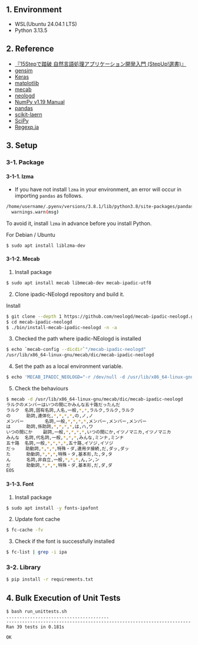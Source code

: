 ## 1. Environment

- WSL(Ubuntu 24.04.1 LTS)
- Python 3.13.5

## 2. Reference

- [『15Stepで踏破 自然言語処理アプリケーション開発入門 (StepUp!選書)』](https://bookmeter.com/books/14438482)
- [gensim](https://radimrehurek.com/gensim/auto_examples/index.html)
- [Keras](https://keras.io/guides/)
- [matplotlib](https://matplotlib.org/)
- [mecab](https://taku910.github.io/mecab/)
- [neologd](https://github.com/neologd/mecab-ipadic-neologd)
- [NumPy v1.19 Manual](https://numpy.org/doc/stable/)
- [pandas](https://pandas.pydata.org/docs/)
- [scikit-laern](https://scikit-learn.org/stable/user_guide.html)
- [SciPy](https://www.scipy.org/docs.html)
- [Regexp.ja](https://github.com/neologd/mecab-ipadic-neologd/wiki/Regexp.ja)

## 3. Setup

### 3-1. Package

#### 3-1-1. lzma

- If you have not install `lzma` in your environment, an error will occur in importing `pandas` as follows.

```bash
/home/username/.pyenv/versions/3.8.1/lib/python3.8/site-packages/pandas/compat/__init__.py:117: UserWarning: Could not import the lzma module. Your installed Python is incomplete. Attempting to use lzma compression will result in a RuntimeError.
  warnings.warn(msg)
  ```
To avoid it, install `lzma` in advance before you install Python.

For Debian / Ubuntu

```bash
$ sudo apt install liblzma-dev
```

#### 3-1-2. Mecab

1. Install package

```bash
$ sudo apt install mecab libmecab-dev mecab-ipadic-utf8
```

2. Clone ipadic-NEologd repository and build it.

Install
```bash
$ git clone --depth 1 https://github.com/neologd/mecab-ipadic-neologd.git
$ cd mecab-ipadic-neologd
$ ./bin/install-mecab-ipadic-neologd -n -a
```

3. Checked the path where ipadic-NEologd is installed

```bash
$ echo `mecab-config --dicdir`"/mecab-ipadic-neologd"
/usr/lib/x86_64-linux-gnu/mecab/dic/mecab-ipadic-neologd
```

4. Set the path as a local environment variable.

```bash
$ echo 'MECAB_IPADIC_NEOLOGD="-r /dev/null -d /usr/lib/x86_64-linux-gnu/mecab/dic/mecab-ipadic-neologd"' >> ~/.bash_profile
```

5. Check the behaviours

```bash
$ mecab -d /usr/lib/x86_64-linux-gnu/mecab/dic/mecab-ipadic-neologd
ラルクのメンバーはいつの間にかみんな五十路だったんだ
ラルク  名詞,固有名詞,人名,一般,*,*,ラルク,ラルク,ラルク
の      助詞,連体化,*,*,*,*,の,ノ,ノ
メンバー        名詞,一般,*,*,*,*,メンバー,メンバー,メンバー
は      助詞,係助詞,*,*,*,*,は,ハ,ワ
いつの間にか    副詞,一般,*,*,*,*,いつの間にか,イツノマニカ,イツノマニカ
みんな  名詞,代名詞,一般,*,*,*,みんな,ミンナ,ミンナ
五十路  名詞,一般,*,*,*,*,五十路,イソジ,イソジ
だっ    助動詞,*,*,*,特殊・ダ,連用タ接続,だ,ダッ,ダッ
た      助動詞,*,*,*,特殊・タ,基本形,た,タ,タ
ん      名詞,非自立,一般,*,*,*,ん,ン,ン
だ      助動詞,*,*,*,特殊・ダ,基本形,だ,ダ,ダ
EOS
```

#### 3-1-3. Font

1. Install package

```bash
$ sudo apt install -y fonts-ipafont
```

2. Update font cache

```bash
$ fc-cache -fv
```

3. Check if the font is successfully installed

```bash
$ fc-list | grep -i ipa
```

### 3-2. Library

```bash
$ pip install -r requirements.txt
```

## 4. Bulk Execution of Unit Tests

```command
$ bash run_unittests.sh 
.......................................
----------------------------------------------------------------------
Ran 39 tests in 0.181s

OK
```
